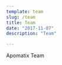 ```yaml
---
template: team
slug: /team
title: Team
date: "2017-11-07"
description: "Team"

---
```

Apomatix Team